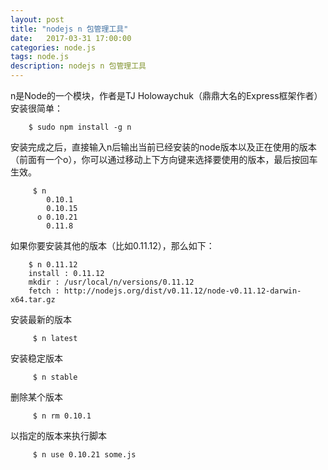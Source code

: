 ```yaml
---
layout: post
title: "nodejs n 包管理工具"
date:   2017-03-31 17:00:00
categories: node.js
tags: node.js
description: nodejs n 包管理工具
---
```


n是Node的一个模块，作者是TJ Holowaychuk（鼎鼎大名的Express框架作者）
安装很简单：
```
    $ sudo npm install -g n
```
安装完成之后，直接输入n后输出当前已经安装的node版本以及正在使用的版本（前面有一个o），你可以通过移动上下方向键来选择要使用的版本，最后按回车生效。
```
     $ n
        0.10.1
        0.10.15
      o 0.10.21
        0.11.8
```
如果你要安装其他的版本（比如0.11.12），那么如下：
```
    $ n 0.11.12
    install : 0.11.12
    mkdir : /usr/local/n/versions/0.11.12
    fetch : http://nodejs.org/dist/v0.11.12/node-v0.11.12-darwin-x64.tar.gz
```
安装最新的版本
```
     $ n latest
```
安装稳定版本
```
     $ n stable
```
删除某个版本
```
     $ n rm 0.10.1
```
以指定的版本来执行脚本
```
     $ n use 0.10.21 some.js
```
